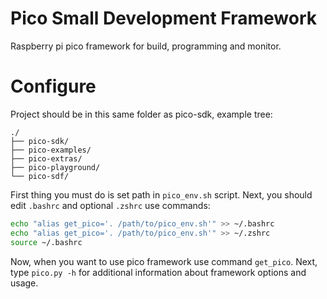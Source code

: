 # Pico Small Development Framework
Raspberry pi pico framework for build, programming and monitor.

# Configure
Project should be in this same folder as pico-sdk, example tree:
```
./
├── pico-sdk/
├── pico-examples/
├── pico-extras/
├── pico-playground/
└── pico-sdf/
```

First thing you must do is set path in `pico_env.sh` script. Next, you should edit `.bashrc` and optional `.zshrc` use commands:
```bash
echo "alias get_pico='. /path/to/pico_env.sh'" >> ~/.bashrc
echo "alias get_pico='. /path/to/pico_env.sh'" >> ~/.zshrc
source ~/.bashrc
```

Now, when you want to use pico framework use command `get_pico`. Next, type `pico.py -h` for additional information about framework options and usage.
